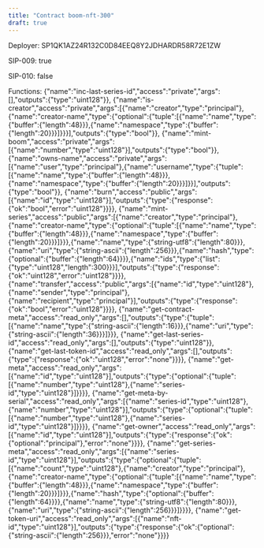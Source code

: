 ```yaml
---
title: "Contract boom-nft-300"
draft: true
---
```

Deployer: SP1QK1AZ24R132C0D84EEQ8Y2JDHARDR58R72E1ZW

SIP-009: true

SIP-010: false

Functions:
{"name":"inc-last-series-id","access":"private","args":[],"outputs":{"type":"uint128"}}, {"name":"is-creator","access":"private","args":[{"name":"creator","type":"principal"},{"name":"creator-name","type":{"optional":{"tuple":[{"name":"name","type":{"buffer":{"length":48}}},{"name":"namespace","type":{"buffer":{"length":20}}}]}}}],"outputs":{"type":"bool"}}, {"name":"mint-boom","access":"private","args":[{"name":"number","type":"uint128"}],"outputs":{"type":"bool"}}, {"name":"owns-name","access":"private","args":[{"name":"user","type":"principal"},{"name":"username","type":{"tuple":[{"name":"name","type":{"buffer":{"length":48}}},{"name":"namespace","type":{"buffer":{"length":20}}}]}}],"outputs":{"type":"bool"}}, {"name":"burn","access":"public","args":[{"name":"id","type":"uint128"}],"outputs":{"type":{"response":{"ok":"bool","error":"uint128"}}}}, {"name":"mint-series","access":"public","args":[{"name":"creator","type":"principal"},{"name":"creator-name","type":{"optional":{"tuple":[{"name":"name","type":{"buffer":{"length":48}}},{"name":"namespace","type":{"buffer":{"length":20}}}]}}},{"name":"name","type":{"string-utf8":{"length":80}}},{"name":"uri","type":{"string-ascii":{"length":256}}},{"name":"hash","type":{"optional":{"buffer":{"length":64}}}},{"name":"ids","type":{"list":{"type":"uint128","length":300}}}],"outputs":{"type":{"response":{"ok":"uint128","error":"uint128"}}}}, {"name":"transfer","access":"public","args":[{"name":"id","type":"uint128"},{"name":"sender","type":"principal"},{"name":"recipient","type":"principal"}],"outputs":{"type":{"response":{"ok":"bool","error":"uint128"}}}}, {"name":"get-contract-meta","access":"read_only","args":[],"outputs":{"type":{"tuple":[{"name":"name","type":{"string-ascii":{"length":16}}},{"name":"uri","type":{"string-ascii":{"length":36}}}]}}}, {"name":"get-last-series-id","access":"read_only","args":[],"outputs":{"type":"uint128"}}, {"name":"get-last-token-id","access":"read_only","args":[],"outputs":{"type":{"response":{"ok":"uint128","error":"none"}}}}, {"name":"get-meta","access":"read_only","args":[{"name":"id","type":"uint128"}],"outputs":{"type":{"optional":{"tuple":[{"name":"number","type":"uint128"},{"name":"series-id","type":"uint128"}]}}}}, {"name":"get-meta-by-serial","access":"read_only","args":[{"name":"series-id","type":"uint128"},{"name":"number","type":"uint128"}],"outputs":{"type":{"optional":{"tuple":[{"name":"number","type":"uint128"},{"name":"series-id","type":"uint128"}]}}}}, {"name":"get-owner","access":"read_only","args":[{"name":"id","type":"uint128"}],"outputs":{"type":{"response":{"ok":{"optional":"principal"},"error":"none"}}}}, {"name":"get-series-meta","access":"read_only","args":[{"name":"series-id","type":"uint128"}],"outputs":{"type":{"optional":{"tuple":[{"name":"count","type":"uint128"},{"name":"creator","type":"principal"},{"name":"creator-name","type":{"optional":{"tuple":[{"name":"name","type":{"buffer":{"length":48}}},{"name":"namespace","type":{"buffer":{"length":20}}}]}}},{"name":"hash","type":{"optional":{"buffer":{"length":64}}}},{"name":"name","type":{"string-utf8":{"length":80}}},{"name":"uri","type":{"string-ascii":{"length":256}}}]}}}}, {"name":"get-token-uri","access":"read_only","args":[{"name":"nft-id","type":"uint128"}],"outputs":{"type":{"response":{"ok":{"optional":{"string-ascii":{"length":256}}},"error":"none"}}}}
